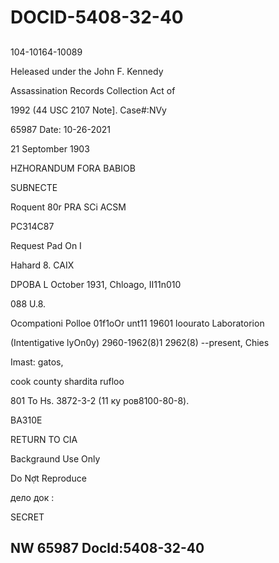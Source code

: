 # DOCID-5408-32-40

##
104-10164-10089

Heleased under the John F. Kennedy

Assassination Records Collection Act of

1992 (44 USC 2107 Note]. Case#:NVy

65987 Date: 10-26-2021

21 Septomber 1903

HZHORANDUM FORA BABIOB

SUBNECTE

Roquent 80r PRA SCi ACSM

PC314C87

Request Pad On I

Hahard 8. CAIX

DPOBA L October 1931, Chloago, II11n010

088 U.8.

Ocompationi Polloe 01f1oOr unt11 19601 loourato Laboratorion

(Intentigative lyOn0y) 2960-1962(8)1 2962(8) --present, Chies

Imast: gatos,

cook county shardita rufloo

801 То Нs. 3872-3-2 (11 ку ров8100-80-8).

BAЗ10E

RETURN TO CIA

Backgraund Use Only

Do Nợt Reproduce

дело док :

SECRET

NW 65987 Docld:5408-32-40
---

